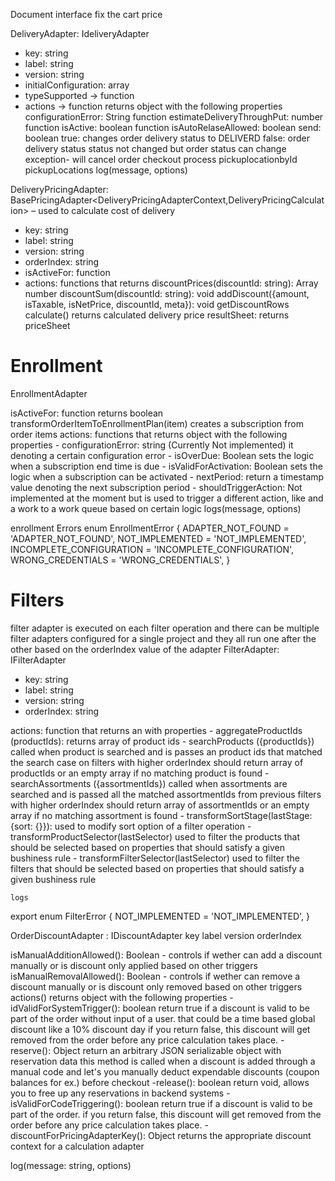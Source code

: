 Document interface
fix the cart price



DeliveryAdapter: IdeliveryAdapter
- key: string
- label: string
- version: string
- initialConfiguration: array
- typeSupported → function
- actions → function returns object with the following properties
	 configurationError: String function
	estimateDeliveryThroughPut: number function
	isActive: boolean function
	isAutoRelaseAllowed: boolean
	send: boolean
		true: changes order delivery status to DELIVERD
		false: order delivery status status not changed but order status can change
		exception- will cancel order checkout process
	pickuplocationbyId
	pickupLocations
log(message, options)



DeliveryPricingAdapter: BasePricingAdapter<DeliveryPricingAdapterContext,DeliveryPricingCalculation>
 – used to calculate cost of delivery

- key: string
- label: string
- version: string
- orderIndex: string
- isActiveFor:  function
- actions: functions that returns
		discountPrices(discountId: string): Array<PriceDiscount> number
		discountSum(discountId: string): void
		addDiscount({amount, isTaxable, isNetPrice, discountId, meta}): void
		getDiscountRows
		calculate() returns calculated delivery price
		resultSheet: returns priceSheet




# Enrollment



EnrollmentAdapter

isActiveFor: function returns boolean
transformOrderItemToEnrollmentPlan(item)  creates a subscription from order items
actions: functions that returns object with the following properties
		- configurationError: string (Currently Not implemented) it denoting a certain configuration error
		- isOverDue: Boolean sets the logic when a subscription end time is due
		- isValidForActivation: Boolean sets the logic when a subscription can be activated
		- nextPeriod: return a timestamp value denoting the next subscription period
		- shouldTriggerAction: Not implemented at the  moment but is used to trigger a different action, like and a work to a work queue based on certain logic
 logs(message, options)


enrollment Errors enum EnrollmentError {
  ADAPTER_NOT_FOUND = 'ADAPTER_NOT_FOUND',
  NOT_IMPLEMENTED = 'NOT_IMPLEMENTED',
  INCOMPLETE_CONFIGURATION = 'INCOMPLETE_CONFIGURATION',
  WRONG_CREDENTIALS = 'WRONG_CREDENTIALS',
}


	





# Filters
filter adapter is executed on each filter operation and there can be multiple filter adapters configured for a single project and they all run one after the other based on the orderIndex value of the adapter
FilterAdapter: IFilterAdapter
- key: string
- label: string
- version: string
- orderIndex: string

actions: function that returns an  with properties
	- aggregateProductIds (productIds): returns array of product ids 
	- searchProducts ({productIds}) called when product is searched and is passes an product ids that matched the search case on filters with higher orderIndex should return array of productIds or an empty array if no matching product is found
	- searchAssortments ({assortmentIds}) called when assortments are searched and is passed all the matched assortmentIds from previous filters with higher orderIndex should return array of assortmentIds or an empty array if no matching assortment is found
	- transformSortStage(lastStage: {sort: {}}): used to modify sort option of a filter operation
	- transformProductSelector(lastSelector) used to filter the products that should be selected based on properties that should satisfy a given bushiness rule
	- transformFilterSelector(lastSelector) used to filter the filters that should be selected based on properties that should satisfy a given bushiness rule

	logs

export enum FilterError {
  NOT_IMPLEMENTED = 'NOT_IMPLEMENTED',
}



OrderDiscountAdapter : IDiscountAdapter
key
label
version
orderIndex

isManualAdditionAllowed(): Boolean - controls if wether can add a discount manually or is discount only applied based on other triggers
isManualRemovalAllowed(): Boolean - controls if wether can remove a discount manually or is discount only removed based on other triggers
actions() returns object with the following properties
	-	idValidForSystemTrigger(): boolean return true if a discount is valid to be part of the order without input of a user. that could be a time based global discount like a 10% discount day if you return false, this discount will get removed from the order before any price calculation takes place.
	- reserve(): Object  return an arbitrary JSON serializable object with reservation data  this method is called when a discount is added through a manual code and let's you manually deduct expendable discounts (coupon balances for ex.) before checkout
	-release(): boolean return void, allows you to free up any reservations in backend systems
	- isValidForCodeTriggering(): boolean return true if a discount is valid to be part of the order. if you return false, this discount will get removed from the order before any price calculation takes place.
	- discountForPricingAdapterKey(): Object returns the appropriate discount context for a calculation adapter

log(message: string, options)

